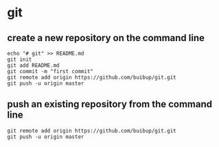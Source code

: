 # git

## create a new repository on the command line

    echo "# git" >> README.md
    git init
    git add README.md
    git commit -m "first commit"
    git remote add origin https://github.com/buibup/git.git
    git push -u origin master
  
## push an existing repository from the command line

    git remote add origin https://github.com/buibup/git.git
    git push -u origin master
